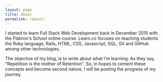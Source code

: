 ```yaml
---
layout: page
title: About
permalink: /about/
---
```

I started to learn Full Stack Web Development back in December 2015 with the Flatiron's School online course. Learn.co focuses on teaching students the Ruby language, Rails, HTML, CSS, Javascript, SQL, Git and GitHub among other technologies.

The objective of my blog, is to write about what I'm learning. As they say, "Repetition is the mother of Retention". So, in hopes to cement these concepts and become second nature, I will be posting the progress of my journey.
